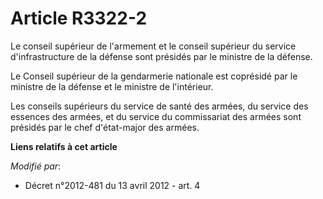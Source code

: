 # Article R3322-2

Le conseil supérieur de l'armement et le conseil supérieur du service d'infrastructure de la défense sont présidés par le
ministre de la défense.

Le Conseil supérieur de la gendarmerie nationale est coprésidé par le ministre de la défense et le ministre de l'intérieur.

Les conseils supérieurs du service de santé des armées, du service des essences des armées, et du service du commissariat des
armées sont présidés par le chef d'état-major des armées.

**Liens relatifs à cet article**

_Modifié par_:

  - Décret n°2012-481 du 13 avril 2012 - art. 4

